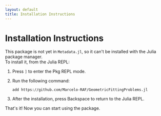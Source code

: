 ```yaml
---
layout: default
title: Installation Instructions
---
```


# Installation Instructions

This package is not yet in `Metadata.jl`, so it can't be installed with the Julia package manager.  
To install it, from the Julia REPL:

1. Press `]` to enter the Pkg REPL mode.
2. Run the following command:

   ```
   add https://github.com/Marcelo-RAF/GeometricFittingProblems.jl
   ```

3. After the installation, press Backspace to return to the Julia REPL.

That's it! Now you can start using the package.
